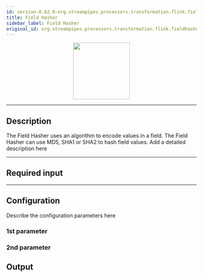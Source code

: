 ```yaml
---
id: version-0.62.0-org.streampipes.processors.transformation.flink.fieldhasher
title: Field Hasher
sidebar_label: Field Hasher
original_id: org.streampipes.processors.transformation.flink.fieldhasher
---
```




<p align="center"> 
    <img src="/docs/img/pipeline-elements/org.streampipes.processors.transformation.flink.fieldhasher/icon.png" width="150px;" class="pe-image-documentation"/>
</p>

***

## Description

The Field Hasher uses an algorithm to encode values in a field. The Field Hasher can use MD5, SHA1 or SHA2 to hash field values.
Add a detailed description here

***

## Required input


***

## Configuration

Describe the configuration parameters here

### 1st parameter


### 2nd parameter

## Output